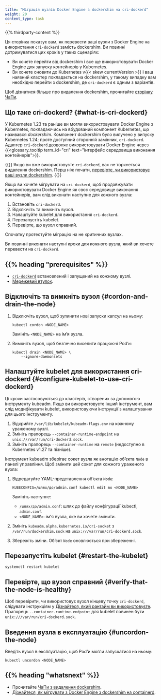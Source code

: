 ```yaml
---
title: "Міграція вузлів Docker Engine з dockershim на cri-dockerd"
weight: 20
content_type: task
---
```


{{% thirdparty-content %}}

Ця сторінка показує вам, як перевести ваші вузли з Docker Engine на використання `cri-dockerd` замість dockershim. Ви повинні дотримуватися цих кроків у таких сценаріях:

* Ви хочете перейти від dockershim і все ще використовувати Docker Engine для запуску контейнерів у Kubernetes.
* Ви хочете оновити до Kubernetes v{{< skew currentVersion >}} і ваш наявний кластер покладається на dockershim, у такому випадку вам необхідно перейти з dockershim, де `cri-dockerd` є одним з варіантів.

Щоб дізнатися більше про видалення dockershim, прочитайте [сторінку ЧаПи](/dockershim).

## Що таке cri-dockerd? {#what-is-cri-dockerd}

У Kubernetes 1.23 та раніше ви могли використовувати Docker Engine з Kubernetes, покладаючись на вбудований компонент Kubernetes, що називався _dockershim_. Компонент dockershim було вилучено у випуску Kubernetes 1.24; проте доступний сторонній замінник, `cri-dockerd`. Адаптер `cri-dockerd` дозволяє використовувати Docker Engine через {{<glossary_tooltip term_id="cri" text="інтерфейс середовища виконання контейнерів">}}.

{{<note>}}
Якщо ви вже використовуєте `cri-dockerd`, вас не торкнеться видалення dockershim. Перш ніж почати, [перевірте, чи використовує ваші вузли dockershim](/docs/tasks/administer-cluster/migrating-from-dockershim/find-out-runtime-you-use/).
{{</note>}}

Якщо ви хочете мігрувати на `cri-dockerd`, щоб продовжувати використовувати Docker Engine як своє середовище виконання контейнерів, вам слід виконати наступне для кожного вузла:

1. Встановіть `cri-dockerd`.
2. Відключіть та вимкніть вузол.
3. Налаштуйте kubelet для використання `cri-dockerd`.
4. Перезапустіть kubelet.
5. Перевірте, що вузол справний.

Спочатку протестуйте міграцію на не критичних вузлах.

Ви повинні виконати наступні кроки для кожного вузла, який ви хочете перевести на `cri-dockerd`.

## {{% heading "prerequisites" %}}

* [`cri-dockerd`](https://mirantis.github.io/cri-dockerd/usage/install) встановлений і запущений на кожному вузлі.
* [Мережевий втулок](/docs/concepts/extend-kubernetes/compute-storage-net/network-plugins/).

## Відключіть та вимкніть вузол {#cordon-and-drain-the-node}

1. Відключіть вузол, щоб зупинити нові запуски капсул на ньому:

    ```shell
    kubectl cordon <NODE_NAME>
    ```

    Замініть `<NODE_NAME>` на імʼя вузла.

2. Вимкніть вузол, щоб безпечно виселити працюючі Podʼи:

    ```shell
    kubectl drain <NODE_NAME> \
        --ignore-daemonsets
    ```

## Налаштуйте kubelet для використання cri-dockerd {#configure-kubelet-to-use-cri-dockerd}

Ці кроки застосовуються до кластерів, створених за допомогою інструменту kubeadm. Якщо ви використовуєте інший інструмент, вам слід модифікувати kubelet, використовуючи інструкції з налаштування для цього інструменту.

1. Відкрийте `/var/lib/kubelet/kubeadm-flags.env` на кожному ураженому вузлі.
2. Змініть прапорець `--container-runtime-endpoint` на `unix:///var/run/cri-dockerd.sock`.
3. Змініть прапорець `--container-runtime` на `remote` (недоступно в Kubernetes v1.27 та пізніше).

Інструмент kubeadm зберігає сокет вузла як анотацію обʼєкта `Node` в панелі управління. Щоб змінити цей сокет для кожного ураженого вузла:  

1. Відредагуйте YAML-представлення обʼєкта `Node`:

    ```shell
    KUBECONFIG=/шлях/до/admin.conf kubectl edit no <NODE_NAME>
    ```

    Замініть наступне:

    * `/шлях/до/admin.conf`: шлях до файлу конфігурації kubectl, `admin.conf`.
    * `<NODE_NAME>`: ім'я вузла, яке ви хочете змінити.

1. Змініть `kubeadm.alpha.kubernetes.io/cri-socket` з `/var/run/dockershim.sock` на `unix:///var/run/cri-dockerd.sock`.
2. Збережіть зміни. Обʼєкт `Node` оновлюється при збереженні.

## Перезапустіть kubelet {#restart-the-kubelet}

```shell
systemctl restart kubelet
```

## Перевірте, що вузол справний {#verify-that-the-node-is-healthy}

Щоб перевірити, чи використовує вузол кінцеву точку `cri-dockerd`, слідувати інструкціям у [Дізнайтеся, який рантайм ви використовуєте](/docs/tasks/administer-cluster/migrating-from-dockershim/find-out-runtime-you-use/).
Прапорець `--container-runtime-endpoint` для kubelet повинен бути `unix:///var/run/cri-dockerd.sock`.

## Введення вузла в експлуатацію {#uncordon-the-node}

Введіть вузол в експлуатацію, щоб Podʼи могли запускатися на ньому: 

```shell
kubectl uncordon <NODE_NAME>
```

## {{% heading "whatsnext" %}}

* Прочитайте [ЧаПи з видалення dockershim](/dockershim/).
* [Дізнайтеся, як мігрувати з Docker Engine з dockershim на containerd](/docs/tasks/administer-cluster/migrating-from-dockershim/change-runtime-containerd/).
